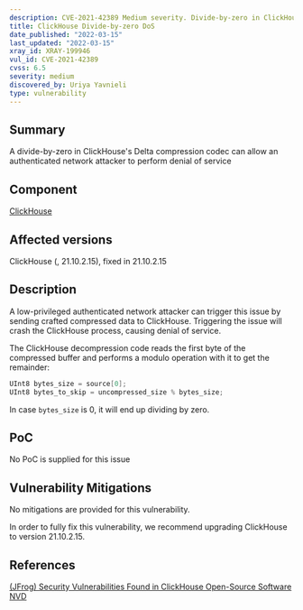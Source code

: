```yaml
---
description: CVE-2021-42389 Medium severity. Divide-by-zero in ClickHouse leads to denial of service
title: ClickHouse Divide-by-zero DoS
date_published: "2022-03-15"
last_updated: "2022-03-15"
xray_id: XRAY-199946
vul_id: CVE-2021-42389
cvss: 6.5
severity: medium
discovered_by: Uriya Yavnieli
type: vulnerability
---
```

## Summary
A divide-by-zero in ClickHouse's Delta compression codec can allow an authenticated network attacker to perform denial of service

## Component

[ClickHouse](https://clickhouse.com/)



## Affected versions

ClickHouse (, 21.10.2.15), fixed in 21.10.2.15



## Description

A low-privileged authenticated network attacker can trigger this issue by sending crafted compressed data to ClickHouse.
Triggering the issue will crash the ClickHouse process, causing denial of service.

The ClickHouse decompression code reads the first byte of the compressed buffer and performs a modulo operation with it to get the remainder:
```c
UInt8 bytes_size = source[0];
UInt8 bytes_to_skip = uncompressed_size % bytes_size;
```
In case `bytes_size` is 0, it will end up dividing by zero.



## PoC

No PoC is supplied for this issue



## Vulnerability Mitigations

No mitigations are provided for this vulnerability.

In order to fully fix this vulnerability, we recommend upgrading ClickHouse to version 21.10.2.15.



## References

[(JFrog) Security Vulnerabilities Found in ClickHouse Open-Source Software](https://jfrog.com/blog/7-rce-and-dos-vulnerabilities-found-in-clickhouse-dbms)
[NVD](https://nvd.nist.gov/vuln/detail/CVE-2021-42389)
